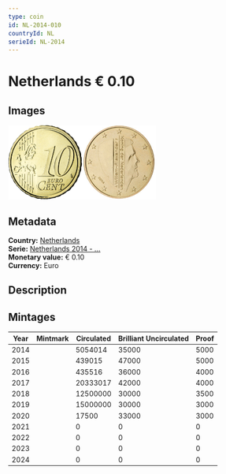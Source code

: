 ```yaml
---
type: coin
id: NL-2014-010
countryId: NL
serieId: NL-2014
---
```


# Netherlands € 0.10

## Images

<img src="../../../Images/common-2007-010.webp" height="150" alt="Front image"><img src="Images/netherlands-2014-010.webp" height="150" alt="Back image">

## Metadata

**Country:** [Netherlands](../index.md)\
**Serie:** [Netherlands 2014 - ...](index.md)\
**Monetary value:** € 0.10\
**Currency:** Euro

## Description

## Mintages

| Year | Mintmark | Circulated | Brilliant Uncirculated | Proof |
| ---- | -------- | ---------- | ---------------------- | ----- |
| 2014 |          | 5054014    | 35000                  | 5000  |
| 2015 |          | 439015     | 47000                  | 5000  |
| 2016 |          | 435516     | 36000                  | 4000  |
| 2017 |          | 20333017   | 42000                  | 4000  |
| 2018 |          | 12500000   | 30000                  | 3500  |
| 2019 |          | 15000000   | 30000                  | 3000  |
| 2020 |          | 17500      | 33000                  | 3000  |
| 2021 |          | 0          | 0                      | 0     |
| 2022 |          | 0          | 0                      | 0     |
| 2023 |          | 0          | 0                      | 0     |
| 2024 |          | 0          | 0                      | 0     |
